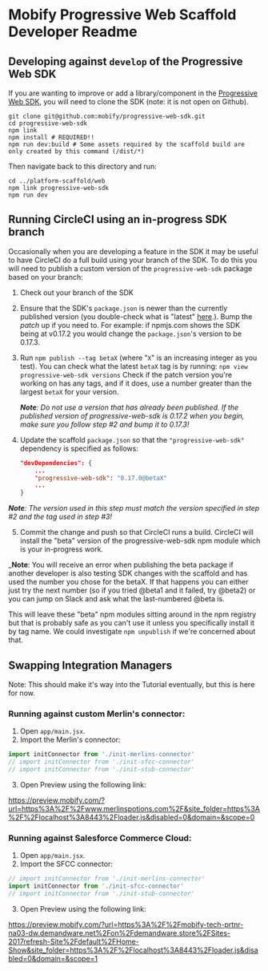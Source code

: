# Mobify Progressive Web Scaffold Developer Readme

## Developing against `develop` of the Progressive Web SDK

If you are wanting to improve or add a library/component in the [Progressive Web SDK](https://github.com/mobify/progressive-web-sdk),
you will need to clone the SDK (note: it is not open on Github).

```
git clone git@github.com:mobify/progressive-web-sdk.git
cd progressive-web-sdk
npm link
npm install # REQUIRED!!
npm run dev:build # Some assets required by the scaffold build are only created by this command (/dist/*)
```

Then navigate back to this directory and run:
```
cd ../platform-scaffold/web
npm link progressive-web-sdk
npm run dev
```

## Running CircleCI using an in-progress SDK branch

Occasionally when you are developing a feature in the SDK it may be useful to have CircleCI do a full build using your branch of the SDK. To do this you will need to publish a custom version of the `progressive-web-sdk` package based on your branch:

1. Check out your branch of the SDK

2. Ensure that the SDK's `package.json` is newer than the currently published version (you double-check what is "latest" [here](https://www.npmjs.com/package/progressive-web-sdk).). Bump the *patch* up if you need to.
   For example: if npmjs.com shows the SDK being at v0.17.2 you would change the `package.json`'s version to be 0.17.3.

3. Run `npm publish --tag betaX` (where "`X`" is an increasing integer as you test). You can check what the latest `betaX` tag is by running: `npm view progressive-web-sdk versions`  Check if the patch version you're working on has any tags, and if it does, use a number greater than the largest `betaX` for your version. 

   _**Note**: Do not use a version that has already been published. If the published version of 
   progressive-web-sdk is 0.17.2 when you begin, make sure you follow step #2 and bump it to 0.17.3!_

4. Update the scaffold `package.json` so that the `"progressive-web-sdk"` dependency is specified as follows:
   ```json
   "devDependencies": {
       ...
       "progressive-web-sdk": "0.17.0@betaX"
       ...
   }
   ```
   
  _**Note**: The version used in this step must match the version specified in step #2 and the tag used in step #3!_
  
5. Commit the change and push so that CircleCI runs a build. CircleCI will install the "beta" version of the progressive-web-sdk npm module which is your in-progress work.

_**Note**: You will receive an error when publishing the beta package if another developer is also testing SDK changes with the scaffold and has used the number you chose for the betaX. If that happens you can either just try the next number (so if you tried @beta1 and it failed, try @beta2) or you can jump on Slack and ask what the last-numbered @beta is.

This will leave these "beta" npm modules sitting around in the npm registry but that is probably safe as you can't use it unless you specifically install it by tag name. We could investigate `npm unpublish` if we're concerned about that. 
  
## Swapping Integration Managers

Note: This should make it's way into the Tutorial eventually, but this is here for now.

### Running against custom Merlin's connector:

1. Open `app/main.jsx`.
2. Import the Merlin's connector:

```javascript
import initConnector from './init-merlins-connector'
// import initConnector from './init-sfcc-connector'
// import initConnector from './init-stub-connector'
```

3. Open Preview using the following link:

https://preview.mobify.com/?url=https%3A%2F%2Fwww.merlinspotions.com%2F&site_folder=https%3A%2F%2Flocalhost%3A8443%2Floader.js&disabled=0&domain=&scope=0

### Running against Salesforce Commerce Cloud:

1. Open `app/main.jsx`.
2. Import the SFCC connector:

```javascript
// import initConnector from './init-merlins-connector'
import initConnector from './init-sfcc-connector'
// import initConnector from './init-stub-connector'
```

3. Open Preview using the following link:

https://preview.mobify.com/?url=https%3A%2F%2Fmobify-tech-prtnr-na03-dw.demandware.net%2Fon%2Fdemandware.store%2FSites-2017refresh-Site%2Fdefault%2FHome-Show&site_folder=https%3A%2F%2Flocalhost%3A8443%2Floader.js&disabled=0&domain=&scope=1
